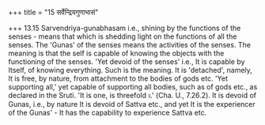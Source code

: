 +++
title = "15 सर्वेन्द्रियगुणाभासं"

+++
13.15 Sarvendriya-gunabhasam i.e., shining by the functions of the senses - means that which is shedding light on the functions of all the senses. The 'Gunas' of the senses means the activities of the senses.
The meaning is that the self is capable of knowing the objects with the functioning of the senses. 'Yet devoid of the senses' i.e., It is capable by Itself, of knowing everything. Such is the meaning. It is
'detached', namely, It is free, by nature, from attachment to the bodies of gods etc. 'Yet supporting all,' yet capable of supporting all bodies,
such as of gods etc., as declared in the Sruti. 'It is one, is threefold
৷৷.' (Cha. U., 7.26.2). It is devoid of Gunas, i.e., by nature It is devoid of Sattva etc., and yet It is the experiencer of the Gunas' - It has the capability to experience Sattva etc.
